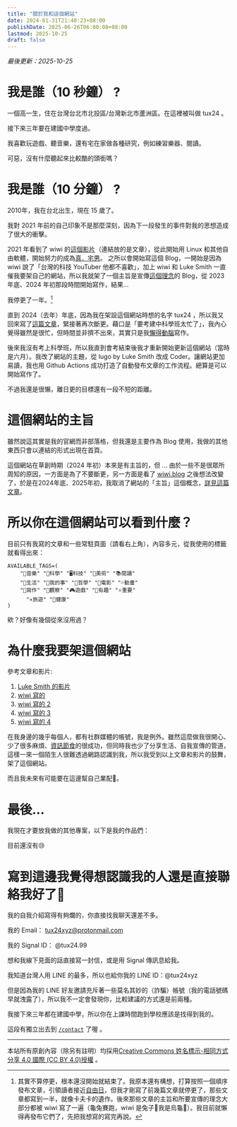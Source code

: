 ```yaml
---
title: "關於我和這個網站"
date: 2024-01-31T21:40:23+08:00
publishDate: 2025-06-26T06:00:00+08:00
lastmod: 2025-10-25
draft: false
---
```


_最後更新：2025-10-25_

# 我是誰（10 秒鐘） ?

一個高一生，住在台灣台北市北投區/台灣新北市蘆洲區。在這裡被叫做 tux24 。

接下來三年要在建國中學度過。

我喜歡玩遊戲、聽音樂，還有宅在家做各種研究，例如練習樂器、閱讀。

可惡，沒有什麼聽起來比較酷的頭銜嗎？

# 我是誰（10 分鐘） ?

2010年，我在台北出生，現在 15 歲了。

我對 2021 年前的自己印象不是那麼深刻，因為下一段發生的事件對我的思想造成了很大的衝擊。

2021 年看到了 wiwi 的[這個影片](https://nicechord.com/post/making-music-with-linux/)（連結放的是文章），從此開始用 Linux 和其他自由軟體，開始努力的成為[真．宅男](https://wiwi.blog/docs/tech/fake-vs-real-tech-nerd)。
之所以會開始寫這個 Blog，一開始是因為 wiwi 說了「台灣的科技 YouTuber 他都不喜歡」，加上 wiwi 和 Luke Smith 一直催我要架自己的網站，所以我就架了一個主旨是宣傳[這個理念](https://wiwi.blog/blog/fake-vs-real-tech-nerd)的 Blog，從 2023 年底、2024 年初那段時間開始寫作，結果…

我停更了一年。[^2]

[^2]: 其實不算停更，根本還沒開始就結束了。我原本還有構想，打算按照一個順序發布文章，引領讀者接近[自由日](https://tux24.xyz/articles/freedom-day)，但我才剛寫了前幾篇文章就停更了，那些文章都寫到一半，就像卡夫卡的遺作。後來那些文章的主旨和所要宣傳的理念大部分都被 wiwi 寫了一遍（龜兔賽跑，wiwi 是兔子🐇我是烏龜🐢）。我目前就懶得再發布它們了，先把我想寫的寫完再說。

直到 2024（去年）年底，因為我在架設這個網站時想的名字 tux24 ，所以我又回來寫了[這篇文章](https://tux24.xyz/articles/it-is-a-gift-and-a-curse/)，緊接著再次斷更。藉口是「要考建中科學班太忙了」，我內心覺得雖然是很忙，但時間並非擠不出來，其實只是我[懶得動腦](https://wiwi.blog/blog/brain-exercise)寫作。

後來我沒有考上科學班，所以我直到會考結束後我才重新開始更新這個網站（當時是六月）。我改了網站的主題，從 lugo by Luke Smith 改成 Coder。讓網站更加易讀，我也用 Github Actions 成功打造了自動發布文章的工作流程。總算是可以開始寫作了。

不過我還是很懶，離日更的目標還有一段不短的距離。

# 這個網站的主旨

雖然說這其實是我的官網而非部落格，但我還是主要作為 Blog 使用，我做的其他東西只會以連結的形式出現在首頁。

這個網站在草創時期（2024 年初）本來是有主旨的，但 ... 由於一些不是很眾所周知的原因，一方面是為了不要斷更，另一方面是看了 [wiwi.blog](https://wiwi.blog/blog) 之後想法改變了，於是在2024年底、2025年初，我取消了網站的「主旨」這個概念，[詳見這篇文章](https://tux24.xyz/articles/it-is-a-gift-and-a-curse/)。

# 所以你在這個網站可以看到什麼？

目前只有我寫的文章和一些常駐頁面（請看右上角），內容多元，從我使用的標籤就看得出來：

```
AVAILABLE_TAGS=(
    "🎵音樂" "🔬科學" "🖥️科技" "🎨美術" "📚️閱讀" 
    "🛟生活" "🐧我的事" "💭哲學" "🎥電影" "💦動畫" 
    "📝寫作" "🤔觀察" "🎮️遊戲" "🤪有趣" "⭐️重要"
	  "✈️旅遊" "💪健康"
)
```

欸？好像有幾個從來沒用過？

# 為什麼我要架這個網站

參考文章和影片:

1. [Luke Smith 的影片](https://videos.lukesmith.xyz/w/k6PAsFVMeQj9VUNF2ekXPx)
2. [wiwi 寫的](https://wiwi.blog/blog/internet-peasant)
3. [wiwi 寫的 2](https://wiwi.blog/blog/instagram-trap)
4. [wiwi 寫的 3](https://wiwi.blog/blog/see-this-page)
5. [wiwi 寫的 4](https://wiwi.blog/blog/internet-explorer)

在我身邊的幾乎每個人，都有社群媒體的帳號，我是例外。雖然這麼做我很開心、少了很多麻煩、[資訊節食](https://tux24.xyz/articles/low-information-diet)的很成功，但同時我也少了分享生活、自我宣傳的管道，這樣一來一個陌生人很難透過網路認識到我，所以我受到以上文章和影片的鼓舞，架了這個網站。

而且我未來有可能要在這邊幫自己業配🤫。

# 最後...

我現在才要放我做的其他專案，以下是我的作品們：

目前還沒有😢

# 寫到這邊我覺得想認識我的人還是直接聯絡我好了🫠

我的自我介紹寫得有夠爛的，你直接找我聊天還差不多。

我的 Email： tux24xyz@protonmail.com

我的 Signal ID： \@tux24.99

想和我線下見面的話直接寫一封信，或是用 Signal 傳訊息給我。

我知道台灣人用 LINE 的最多，所以也給你我的 LINE ID：\@tux24xyz

但是因為我的 LINE 好友邀請充斥著一些莫名其妙的（詐騙）帳號（我的電話號碼早就洩露了），所以我不一定會發現你，比較建議的方式還是前兩種。

我接下來三年都在建國中學，所以你在上課時間跑到學校應該是找得到我的。

這段有獨立出去到 [`/contact`](https://tux24.xyz/contact) 了喔 。

---

本站所有原創內容（除另有註明）均採用[Creative Commons 姓名標示-相同方式分享 4.0 國際 (CC BY 4.0)授權](https://creativecommons.org/licenses/by/4.0/deed.zh-Hant)
      。
